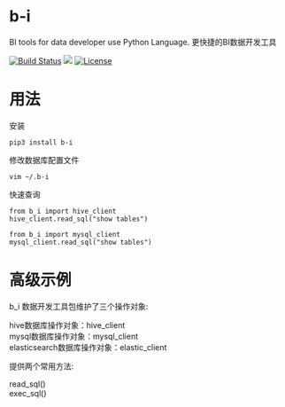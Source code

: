 b-i
======

BI tools  for data developer use Python Language. 更快捷的BI数据开发工具

[![Build Status](https://img.shields.io/travis/otale/tale.svg?style=flat-square)](https://github.com/cppla/dblib)
[![](https://img.shields.io/badge/python-3.6%2B%20-blue.svg)](https://github.com/cppla/dblib)
[![License](https://img.shields.io/badge/license-MIT-4EB1BA.svg?style=flat-square)](https://github.com/cppla/dblib)

用法
========

安装
```
pip3 install b-i
```

修改数据库配置文件
```
vim ~/.b-i
```

快速查询
```
from b_i import hive_client
hive_client.read_sql("show tables")

from b_i import mysql_client
mysql_client.read_sql("show tables")
```


高级示例
========

b_i 数据开发工具包维护了三个操作对象:   

hive数据库操作对象：hive_client   
mysql数据库操作对象：mysql_client    
elasticsearch数据库操作对象：elastic_client      


提供两个常用方法:    
 
read_sql()    
exec_sql()    
